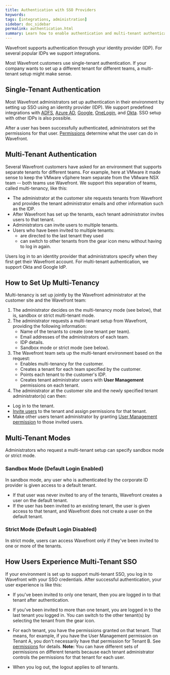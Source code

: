 ```yaml
---
title: Authentication with SSO Providers
keywords:
tags: [integrations, administration]
sidebar: doc_sidebar
permalink: authentication.html
summary: Learn how to enable authentication and multi-tenant authentication.
---
```


Wavefront supports authentication through your identity provider (IDP). For several popular IDPs we support integrations.

Most Wavefront customers use single-tenant authentication. If your company wants to set up a different tenant for different teams, a multi-tenant setup might make sense.


## Single-Tenant Authentication

Most Wavefront administrators set up authentication in their environment by setting up SSO using an identity provider (IDP). We support predefined integrations with [ADFS](adfs.html), [Azure AD](azure_ad.html), [Google](google.html), [OneLogin](onelogin.html), and [Okta](okta.html). SSO setup with other IDPs is also possible.

After a user has been successfully authenticated, administrators set the permissions for that user. [Permissions](permissions_overview.html) determine what the user can do in Wavefront.

## Multi-Tenant Authentication

Several Wavefront customers have asked for an environment that supports separate tenants for different teams. For example, here at VMware it made sense to keep the VMware vSphere team separate from the VMware NSX team -- both teams use Wavefront. We support this separation of teams, called multi-tenancy, like this:

* The administrator at the customer site requests tenants from Wavefront and provides the tenant administrator emails and other information such as the IDP.
* After Wavefront has set up the tenants, each tenant administrator invites users to that tenant.
* Administrators can invite users to multiple tenants.
* Users who have been invited to multiple tenants:
    - are directed to the last tenant they used
    - can switch to other tenants from the gear icon menu without having to log in again.

Users log in to an identity provider that administrators specify when they first get their Wavefront account. For multi-tenant authentication, we support Okta and Google IdP.

## How to Set Up Multi-Tenancy

Multi-tenancy is set up jointly by the Wavefront administrator at the customer site and the Wavefront team:

1. The administrator decides on the multi-tenancy mode (see below), that is, sandbox or strict multi-tenant mode.
1. The administrator requests a multi-tenant setup from Wavefront, providing the following information:
   * Name of the tenants to create (one tenant per team).
   * Email addresses of the administrators of each team.
   * IDP details.
   * Sandbox mode or strict mode (see below).
1. The Wavefront team sets up the multi-tenant environment based on the request:
   * Enables multi-tenancy for the customer.
   * Creates a tenant for each team specified by the customer.
   * Points each tenant to the customer's IDP.
   * Creates tenant administrator users with **User Management** permissions on each tenant.
1. The administrator at the customer site and the newly specified tenant administrator(s) can then:
  * Log in to the tenant.
  * [Invite users](users_groups.html#managing-users) to the tenant and assign permissions for that tenant.
  * Make other users tenant administrator by granting [User Management permission](permissions.html) to those invited users.

## Multi-Tenant Modes

Administrators who request a multi-tenant setup can specify sandbox mode or strict mode.

### Sandbox Mode (Default Login Enabled)

In sandbox mode, any user who is authenticated by the corporate ID provider is given access to a default tenant.
* If that user was never invited to any of the tenants, Wavefront creates a user on the default tenant.
* If the user has been invited to an existing tenant, the user is given access to that tenant, and Wavefront does not create a user on the default tenant.

### Strict Mode (Default Login Disabled)

In strict mode, users can access Wavefront only if they've been invited to one or more of the tenants.

## How Users Experience Multi-Tenant SSO

If your environment is set up to support multi-tenant SSO, you log in to Wavefront with your SSO credentials. After successful authentication, your user experience is like this:

   * If you've been invited to only one tenant, then you are logged in to that tenant after authentication.
   * If you've been invited to more than one tenant, you are logged in to the last tenant you logged in. You can switch to the other tenant(s) by selecting the tenant from the gear icon.
   * For each tenant, you have the permissions granted on that tenant. That means, for example, if you have the User Management permission on Tenant A, you don't necessarily have that permission for Tenant B. See [permissions](permissions_overview.html) for details.
   **Note:** You can have different sets of permissions on different tenants because each tenant administrator controls the permissions for that tenant for each user.

   * When you log out, the logout applies to *all* tenants.
